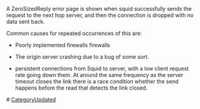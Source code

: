 A ZeroSizedReply error page is shown when squid successfully sends the
request to the next hop server, and then the connection is dropped with
no data sent back.

Common causes for repeated occurrences of this are:

  - Poorly implemented firewalls firewalls

  - The origin server crashing due to a bug of some sort.

  - persistent connections from Squid to server, with a low client
    request rate going down them. At around the same frequency as the
    server timeout closes the link there is a race condition whether the
    send happens before the read that detects the link closed.

\#
[CategoryUpdated](https://wiki.squid-cache.org/ZeroSizedReply/CategoryUpdated#)
